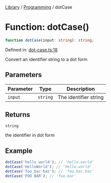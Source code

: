 <!-- markdownlint-disable -->
<!-- cspell: disable -->
[Library](../index.md) / [Programming](./index.md) / dotCase

# Function: dotCase()

```ts
function dotCase(input: string): string;
```

Defined in: [dot-case.ts:18](https://github.com/technobuddha/library/blob/main/src/dot-case.ts#L18)

Convert an identifier string to a dot form

## Parameters

| Parameter | Type | Description |
| ------ | ------ | ------ |
| `input` | `string` | The identifier string |

## Returns

`string`

the identifier in dot form

## Example

```typescript
dotCase('hello world'); // 'hello.world'
dotCase('HelloWorld'); // 'hello.world'
dotCase('foo_bar-baz'); // 'foo.bar.baz'
dotCase('FOO BAR'); // 'foo.bar'
```

